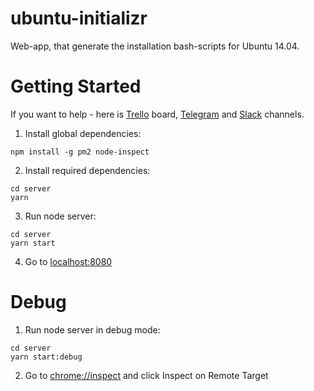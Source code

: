 # ubuntu-initializr
Web-app, that generate the installation bash-scripts for Ubuntu 14.04.

# Getting Started

If you want to help - here is [Trello](https://trello.com/b/wLJq9INy/ununtu-initializer) board, 
[Telegram](https://t.me/joinchat/DBQGnBDcEGVVxbwRWVmxGw) and 
[Slack](https://join.slack.com/t/ubuntuinitializer/shared_invite/enQtMzA1ODkwMzE0MzI1LTA5Y2ZlNzc3MzQwODFhOWU1NWY1MTI5ZmE1YmU2MDNkYTNjNjhlMDA5OGY1NDkyNzdhODk1ZmIxNmE4ZGFiNDg) channels.
 
1. Install global dependencies:
```
npm install -g pm2 node-inspect
```

2. Install required dependencies:
```
cd server
yarn
```

3. Run node server:
```
cd server
yarn start
```

4. Go to [localhost:8080](http://localhost:8080/)

# Debug

1. Run node server in debug mode:
```
cd server
yarn start:debug
```

2. Go to [chrome://inspect](chrome://inspect) and click Inspect on Remote Target
